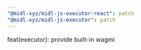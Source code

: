 ```yaml
---
"@midl-xyz/midl-js-executor-react": patch
"@midl-xyz/midl-js-executor": patch
---
```


feat(executor): provide built-in wagmi
